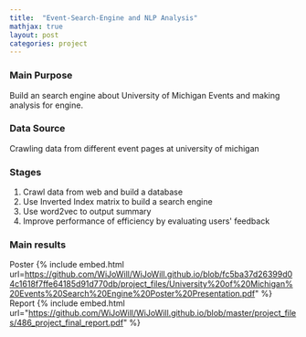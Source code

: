 ```yaml
---
title:  "Event-Search-Engine and NLP Analysis"
mathjax: true
layout: post
categories: project
---
```


### Main Purpose
Build an search engine about University of Michigan Events and making analysis for engine.  

### Data Source
Crawling data from different event pages at university of michigan   

### Stages
1. Crawl data from web and build a database 
2. Use Inverted Index matrix to build a search engine
3. Use word2vec to output summary
4. Improve performance of efficiency by evaluating users' feedback

### Main results
Poster
{% include embed.html url=https://github.com/WiJoWill/WiJoWill.github.io/blob/fc5ba37d26399d04c1618f7ffe64185d91d770db/project_files/University%20of%20Michigan%20Events%20Search%20Engine%20Poster%20Presentation.pdf" %}  
Report
{% include embed.html url="https://github.com/WiJoWill/WiJoWill.github.io/blob/master/project_files/486_project_final_report.pdf" %}  
